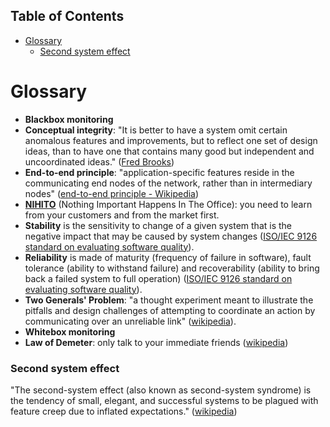 <!-- START doctoc generated TOC please keep comment here to allow auto update -->
<!-- DON'T EDIT THIS SECTION, INSTEAD RE-RUN doctoc TO UPDATE -->
## Table of Contents

- [Glossary](#glossary)
    - [Second system effect](#second-system-effect)

<!-- END doctoc generated TOC please keep comment here to allow auto update -->

# Glossary

- **Blackbox monitoring**
- **Conceptual integrity**: "It is better to have a system omit certain anomalous features and improvements, but to reflect one set of design ideas, than to have one that contains many good but independent and uncoordinated ideas." ([Fred Brooks](http://wiki.c2.com/?ConceptualIntegrity))
- **End-to-end principle**: "application-specific features reside in the communicating end nodes of the network, rather than in intermediary nodes" ([end-to-end principle - Wikipedia](https://en.wikipedia.org/wiki/End-to-end_principle))
- **[NIHITO](http://pragmaticmarketing.com/resources/use-the-market-to-gain-credibility)** (Nothing Important Happens In The Office): you need to learn from your customers and from the market first.
- **Stability** is the sensitivity to change of a given system that is the negative impact that may be caused by system changes ([ISO/IEC 9126 standard on evaluating software quality](https://en.wikipedia.org/wiki/ISO/IEC_9126)).
- **Reliability** is made of maturity (frequency of failure in software), fault tolerance (ability to withstand failure) and recoverability (ability to bring back a failed system to full operation) ([ISO/IEC 9126 standard on evaluating software quality](https://en.wikipedia.org/wiki/ISO/IEC_9126)).
- **Two Generals' Problem**: "a thought experiment meant to illustrate the pitfalls and design challenges of attempting to coordinate an action by communicating over an unreliable link" ([wikipedia](https://en.wikipedia.org/wiki/Two_Generals%27_Problem)).
- **Whitebox monitoring**
- **Law of Demeter**: only talk to your immediate friends ([wikipedia](https://en.wikipedia.org/wiki/Law_of_Demeter))

### Second system effect

"The second-system effect (also known as second-system syndrome) is the tendency of small, elegant, and successful systems to be plagued with feature creep due to inflated expectations." ([wikipedia](https://en.wikipedia.org/wiki/Second-system_effect))

